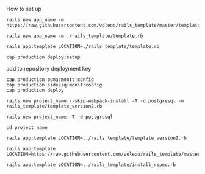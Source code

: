 How to set up

```
rails new app_name -m https://raw.githubusercontent.com/voleoo/rails_template/master/template.rb
```
```
rails new app_name -m ./rails_template/template.rb
```
```
rails app:template LOCATION=./rails_template/template.rb
```
```
cap production deploy:setup
```
add to repository deployment key
```
cap production puma:monit:config
cap production sidekiq:monit:config
cap production deploy
```



```
rails new project_name --skip-webpack-install -T -d postgresql -m rails_template/template_version2.rb
```
```
rails new project_name -T -d postgresql
```
```
cd project_name
```
```
rails app:template LOCATION=../rails_template/template_version2.rb
```
```
rails app:template LOCATION=https://raw.githubusercontent.com/voleoo/rails_template/master/install_database.rb
```

```
rails app:template LOCATION=../rails_template/install_rspec.rb
```

